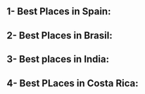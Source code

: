 ## 1- Best Places in Spain:







## 2- Best Places in Brasil:







## 3- Best places in India:







## 4- Best PLaces in Costa Rica:





